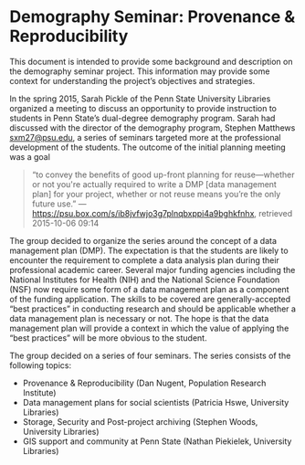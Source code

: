 # Demography Seminar: Provenance & Reproducibility

This document is intended to provide some background and description 
on the demography seminar project. This information may provide some 
context for understanding the project’s objectives and strategies.

In the spring 2015, Sarah Pickle of the Penn State University 
Libraries organized a meeting to discuss an opportunity to provide 
instruction to students in Penn State’s dual-degree demography 
program. Sarah had discussed with the director of the demography 
program, Stephen Matthews <sxm27@psu.edu>, a series of seminars 
targeted more at the professional development of the students. The 
outcome of the initial planning meeting was a goal
> “to convey the benefits of good up-front planning for reuse—whether 
> or not you're actually required to write a DMP [data management plan] 
> for your project, whether or not reuse means you’re the only future 
> use.”
> —https://psu.box.com/s/ib8jvfwjo3g7plnqbxppi4a9bghkfnhx, retrieved 
> 2015-10-06 09:14

The group decided to organize the series around the concept of a data 
management plan (DMP). The expectation is that the students are 
likely to encounter the requirement to complete a data analysis plan 
during their professional academic career. Several major funding 
agencies including the National Institutes for Health (NIH) and the 
National Science Foundation (NSF) now require some form of a data 
management plan as a component of the funding application. The skills 
to be covered are generally-accepted “best practices” in conducting 
research and should be applicable whether a data management plan is 
necessary or not. The hope is that the data management plan will 
provide a context in which the value of applying the “best practices” 
will be more obvious to the student.

The group decided on a series of four seminars. The series consists 
of the following topics:  

 - Provenance & Reproducibility (Dan Nugent, Population Research 
Institute) 
 - Data management plans for social scientists (Patricia Hswe, 
University Libraries)
 - Storage, Security and Post-project archiving (Stephen Woods, 
University Libraries)
 - GIS support and community at Penn State (Nathan Piekielek, 
University Libraries)

